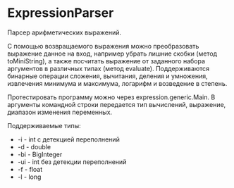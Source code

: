 # ExpressionParser

Парсер арифметических выражений.

С помощью возвращаемого выражения можно преобразовать выражение данное на вход, например убрать лишние скобки (метод toMiniString), а также посчитать 
выражение от заданного набора аргументов в различных типах (метод evaluate). 
Поддерживаются бинарные операции сложения, вычитания, деления и умножения, извлечения минимума и максимума,  логарифм и возведение в степень.

Протестировать программу можно через expression.generic.Main. В аргументы командной строки передается тип вычислений, выражение, диапазон изменения переменных.

Поддерживаемые типы:

- -i - int с детекцией переполнений
- -d - double
- -bi - BigInteger
- -ui - int без детекции переполнений
- -f - float
- -l - long 
